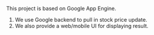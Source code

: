This project is based on Google App Engine.
1. We use Google backend to pull in stock price update.
2. We also provide a web/mobile UI for displaying result.
